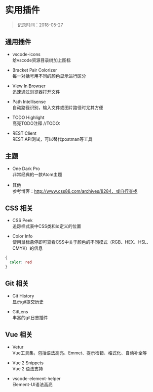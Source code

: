 # 实用插件
> 记录时间：2018-05-27

## 通用插件
* vscode-icons    
给vscode资源目录树加上图标

* Bracket Pair Colorizer    
每一对括号用不同的颜色显示进行区分

* View In Browser   
迅速通过浏览器打开文件

* Path Intellisense   
自动路径识别，输入文件或图片路径时尤其方便

* TODO Highlight    
高亮TODO注释 //TODO:

* REST Client   
REST API测试，可以替代postman等工具

## 主题
* One Dark Pro    
非常经典的一款Atom主题

* 其他    
参考博客：http://www.css88.com/archives/8284，或自行查找

## CSS 相关
* CSS Peek    
追踪样式表中CSS类和id定义的位置

* Color Info    
使用鼠标悬停即可查看CSS中关于颜色的不同模式（RGB、HEX、HSL、CMYK）的信息
```css
{
  color: red
}
```

## Git 相关
* Git History   
显示git提交历史

* GitLens   
丰富的git日志插件

## Vue 相关
* Vetur   
Vue工具集，包括语法高亮、Emmet、提示检错、格式化、自动补全等

* Vue 2 Snippets    
Vue 2 语法支持

* vscode-element-helper   
Element-UI语法高亮
